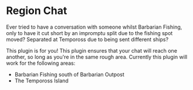 # Region Chat

Ever tried to have a conversation with someone whilst Barbarian Fishing, only to have it cut short by an impromptu split due to the fishing spot moved? Separated at Tempoross due to being sent different ships?

This plugin is for you! This plugin ensures that your chat will reach one another, so long as you're in the same rough area. Currently this plugin will work for the following areas:

* Barbarian Fishing south of Barbarian Outpost
* The Tempoross Island